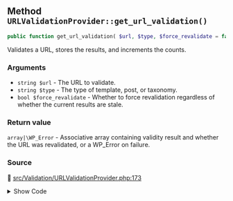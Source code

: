 ## Method `URLValidationProvider::get_url_validation()`

```php
public function get_url_validation( $url, $type, $force_revalidate = false );
```

Validates a URL, stores the results, and increments the counts.

### Arguments

* `string $url` - The URL to validate.
* `string $type` - The type of template, post, or taxonomy.
* `bool $force_revalidate` - Whether to force revalidation regardless of whether the current results are stale.

### Return value

`array|\WP_Error` - Associative array containing validity result and whether the URL was revalidated, or a WP_Error on failure.

### Source

:link: [src/Validation/URLValidationProvider.php:173](/src/Validation/URLValidationProvider.php#L173-L199)

<details>
<summary>Show Code</summary>

```php
public function get_url_validation( $url, $type, $force_revalidate = false ) {
	$validity    = null;
	$revalidated = true;
	if ( ! $force_revalidate ) {
		$url_post = AMP_Validated_URL_Post_Type::get_invalid_url_post( $url );
		if ( $url_post && empty( AMP_Validated_URL_Post_Type::get_post_staleness( $url_post ) ) ) {
			$validity    = AMP_Validated_URL_Post_Type::get_invalid_url_validation_errors( $url_post );
			$revalidated = false;
		}
	}
	if ( is_null( $validity ) ) {
		$validity = AMP_Validation_Manager::validate_url_and_store( $url );
	}
	if ( is_wp_error( $validity ) ) {
		return $validity;
	}
	if ( $validity && isset( $validity['results'] ) ) {
		$this->update_state_from_validity( $validity, $type );
	}
	return compact( 'validity', 'revalidated' );
}
```

</details>
